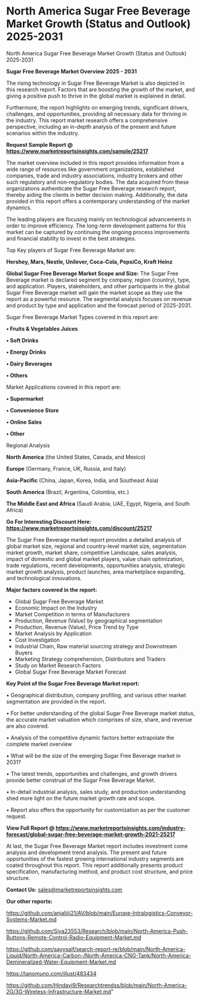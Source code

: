 # North America Sugar Free Beverage Market Growth (Status and Outlook) 2025-2031
 North America Sugar Free Beverage Market Growth (Status and Outlook) 2025-2031

<Strong> Sugar Free Beverage Market Overview 2025 - 2031</strong>

The rising technology in Sugar Free Beverage Market is also depicted in this research report. Factors that are boosting the growth of the market, and giving a positive push to thrive in the global market is explained in detail.

Furthermore, the report highlights on emerging trends, significant drivers, challenges, and opportunities, providing all necessary data for thriving in the industry. This report market research offers a comprehensive perspective, including an in-depth analysis of the present and future scenarios within the industry.

<strong>Request Sample Report @ <a href=https://www.marketreportsinsights.com/sample/25217>https://www.marketreportsinsights.com/sample/25217</a></strong>

The market overview included in this report provides information from a wide range of resources like government organizations, established companies, trade and industry associations, industry brokers and other such regulatory and non-regulatory bodies. The data acquired from these organizations authenticate the Sugar Free Beverage research report, thereby aiding the clients in better decision making. Additionally, the data provided in this report offers a contemporary understanding of the market dynamics.

The leading players are focusing mainly on technological advancements in order to improve efficiency. The long-term development patterns for this market can be captured by continuing the ongoing process improvements and financial stability to invest in the best strategies.

Top Key players of Sugar Free Beverage Market are:

<strong>Hershey, Mars, Nestle, Unilever, Coca-Cola, PepsiCo, Kraft Heinz</strong>

<strong><b>Global Sugar Free Beverage Market Scope and Size:</b></strong>
The Sugar Free Beverage market is declared segment by company, region (country), type, and application. Players, stakeholders, and other participants in the global Sugar Free Beverage market will gain the market scope as they use the report as a powerful resource. The segmental analysis focuses on revenue and product by type and application and the forecast period of 2025-2031.

Sugar Free Beverage Market Types covered in this report are:

<strong>• Fruits & Vegetables Juices

• Soft Drinks

• Energy Drinks

• Dairy Beverages

• Others</strong>

Market Applications covered in this report are:

<strong>• Supermarket

• Convenience Store

• Online Sales

• Other</strong> 

Regional Analysis

<strong>North America</strong> (the United States, Canada, and Mexico)

<strong>Europe</strong> (Germany, France, UK, Russia, and Italy)

<strong>Asia-Pacific</strong> (China, Japan, Korea, India, and Southeast Asia)

<strong>South America</strong> (Brazil, Argentina, Colombia, etc.)

<strong>The Middle East and Africa</strong> (Saudi Arabia, UAE, Egypt, Nigeria, and South Africa)

<strong>Go For Interesting Discount Here: <a href=https://www.marketreportsinsights.com/discount/25217>https://www.marketreportsinsights.com/discount/25217</a></strong>

The Sugar Free Beverage market report provides a detailed analysis of global market size, regional and country-level market size, segmentation market growth, market share, competitive Landscape, sales analysis, impact of domestic and global market players, value chain optimization, trade regulations, recent developments, opportunities analysis, strategic market growth analysis, product launches, area marketplace expanding, and technological innovations.

<strong><b>Major factors covered in the report:</b></strong>
<ul>
  <li>Global Sugar Free Beverage Market </li>
  <li>Economic Impact on the Industry</li>
  <li>Market Competition in terms of Manufacturers</li>
  <li>Production, Revenue (Value) by geographical segmentation</li>
  <li>Production, Revenue (Value), Price Trend by Type</li>
  <li>Market Analysis by Application</li>
  <li>Cost Investigation</li>
  <li>Industrial Chain, Raw material sourcing strategy and Downstream Buyers</li>
  <li>Marketing Strategy comprehension, Distributors and Traders</li>
  <li>Study on Market Research Factors</li>
  <li>Global Sugar Free Beverage Market Forecast</li>
</ul>

<strong><b>Key Point of the Sugar Free Beverage Market report:</b></strong>

• Geographical distribution, company profiling, and various other market segmentation are provided in the report.

• For better understanding of the global Sugar Free Beverage market status, the accurate market valuation which comprises of size, share, and revenue are also covered.

• Analysis of the competitive dynamic factors better extrapolate the complete market overview

• What will be the size of the emerging Sugar Free Beverage market in 2031?

• The latest trends, opportunities and challenges, and growth drivers provide better construal of the Sugar Free Beverage Market.

• In-detail industrial analysis, sales study, and production understanding shed more light on the future market growth rate and scope.

• Report also offers the opportunity for customization as per the customer request.

<strong><b>View Full Report @ <a href=https://www.marketreportsinsights.com/industry-forecast/global-sugar-free-beverage-market-growth-2021-25217>https://www.marketreportsinsights.com/industry-forecast/global-sugar-free-beverage-market-growth-2021-25217</a></b></strong>


At last, the Sugar Free Beverage Market report includes investment come analysis and development trend analysis. The present and future opportunities of the fastest growing international industry segments are coated throughout this report. This report additionally presents product specification, manufacturing method, and product cost structure, and price structure.

<strong>Contact Us:</strong>
sales@marketreportsinsights.com

<strong>Our other reports:</strong>

<a href=https://github.com/anjaliiii21/AV/blob/main/Europe-Intralogistics-Conveyor-Systems-Market.md>https://github.com/anjaliiii21/AV/blob/main/Europe-Intralogistics-Conveyor-Systems-Market.md</a>

<a href=https://github.com/Siya23553/Research/blob/main/North-America-Push-Buttons-Remote-Control-Radio-Equipment-Market.md>https://github.com/Siya23553/Research/blob/main/North-America-Push-Buttons-Remote-Control-Radio-Equipment-Market.md</a>

<a href=https://github.com/sayysaif/search-report-re/blob/main/North-America-Liquid/North-America-Carbon-/North-America-CNG-Tank/North-America-Demineralized-Water-Equipment-Market.md>https://github.com/sayysaif/search-report-re/blob/main/North-America-Liquid/North-America-Carbon-/North-America-CNG-Tank/North-America-Demineralized-Water-Equipment-Market.md</a>

<a href=https://tanomuno.com/illust/483434>https://tanomuno.com/illust/483434</a>

<a href=https://github.com/Hindavi9/Researchtrendss/blob/main/North-America-2G/3G-Wireless-Infrastructure-Market.md>https://github.com/Hindavi9/Researchtrendss/blob/main/North-America-2G/3G-Wireless-Infrastructure-Market.md</a>"
